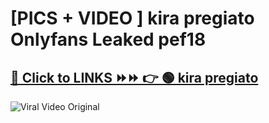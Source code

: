 
 # [PICS + VIDEO ] kira pregiato Onlyfans Leaked pef18

## <h2><a href="https://clipsfans.com/kira_pregiato&ref=git">🔗 Click to LINKS ⏩⏩ 👉 🟢 kira pregiato </a></h2>

<a href="https://clipsfans.com/kira_pregiato&ref=git" rel="nofollow" data-target="animated-image.originalLink"><img src="https://i.ibb.co.com/xMMVF88/686577567.gif" alt="Viral Video Original" style="max-width: 100%; display: inline-block;" data-target="animated-image.originalImage"></a>

